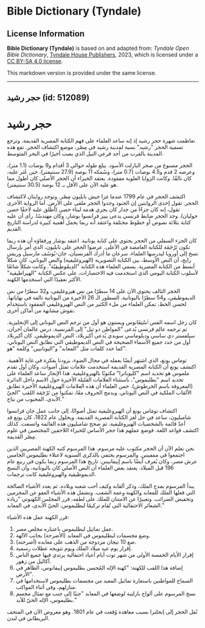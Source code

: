 # Bible Dictionary (Tyndale)

## License Information

**Bible Dictionary (Tyndale)** is based on and adapted from: _Tyndale Open Bible Dictionary_, [Tyndale House Publishers](https://tyndaleopenresources.com/), 2023, which is licensed under a [CC BY-SA 4.0 license](https://creativecommons.org/licenses/by-sa/4.0/legalcode.en).

This markdown version is provided under the same license.



--------------------------------

## حجر رشيد (id: 512089)

حجر رشيد
========

تعاظمت شهرة حجر رشيد إذ إنه ساعد العلماء على فهم الكتابة المصرية القديمة. وترجع تسمية الحجر "رشيد" نسبة لمدينة رشيد في مِصْر، موضع اكتشاف الحجر. تقع هذه المدينة بالقرب من أحد فرعي النيل الذي يصب أخيرًا في البحر المتوسط.

الحجر مصنوع من صخر البازلت الأسود. يبلغ طوله حوالي 3 أقدام و9 بوصات (1\.1 متر)، وعرضه 2 قدم و4\.5 بوصات (0\.7 متر)، وسُمكه 11 بوصة (27\.9 سنتيمتر). حين عُثر عليه، كان تالفًا. وكانت الزوايا العلوية مفقودة. يعتقد الخبراء أن الحجر الأصلي كان أطول مما هو عليه الآن على الأقل بـ 12 بوصة (30\.5 سنتيمتر).

 اكتشف الحجر في عام 1799 عندما غزا جيش نابليون مِصْر. وتوجد روايتان لاكتشاف الحجر. تقول إحدى الروايتين إن الجنود وجدوا الحجر ملقى على الأرض. أما الرواية الأخرى تقول، إنه كان جزءًا من جدار كان يجري هدمه لبناء حصن (أطلق عليه لاحقًا حصن جوليان). وجد الحجر ضابط فرنسي يدعى بيير فرانسوا بوشار، وكان مهندسًا. رأى أن عليه كتابة بثلاثة نصوص أو خطوط مختلفة واعتقد أنه ربما يحمل أهمية كبيرة لدراسة التاريخ القديم.

كان الجزء السفلي من الحجر يحتوي على كتابة يونانية. اعتقد بوشار ورفقاؤه أن هذه ربما تكون تَرْجَمَة للكتابة الغامضة في الأعلى. عرضوا الحجر على نابليون، الذي أمر بإرسال نسخ إلى أوروبا ليدرسها العلماء. سرعان ما أدرك الفرنسيان، جان\-يُوسُف مارسيل وريمي رايج، أن النص الأوسط، بين الكتابة التصويرية (الهيروغليفية) والنص اليوناني، كان شكلاً أبسط من الكتابة المصرية. يسمي العلماء هذه الكتابة "الدِيمُوطِيقِيّة". وكانت شكلاً شائعًا لأسلوب الكتابة اليومي الذي استخدمت فيه الاختصارات، على عكس الكتابة "الهيراطيقية" الأكثر تعقيدًا التي استخدمها الكهنة.

الحجر التالف يحتوي الآن على 14 سطرًا من نص هيروغليفي، و32 سطرًا من نص الديموطيقي، و54 سطرًا باليونانية. السطور الـ 26 الأخيرة من اليونانية تالفة في نهاياتها. لحسن الحظ، تمكن العلماء من ملء الكثير من النص الهيروغليفي المفقود باستخدام نقوش مشابهة من أماكن أخرى.

كان رجل اسمه القس ٱسْتِفَانوس ويستون هو أول من ترجم النص اليوناني إلى الإنجليزية. ثم ترجمه عالم فرنسي يُدعى "المواطن دو تيل" إلى الفرنسية. درس عالمان آخران، سيلفستر دي ساسي ودبلوماسي سويدي يُدعى أكيربلاد، النص الديموطيقي. كان أكيربلاد أول من حدد جميع الأسماء الصحيحة في النص الديموطيقي التي تطابق النص اليوناني. كما حدد كلمات مثل "المعابد" و"اليونانيين" وكلمة "هو".

توماس يونغ، الذي اشتهر أيضًا بعمله في مجال الضوء، يزودنا بفكرة في غاية الأهمية. اكتشف يونغ أن الكتابة المصرية القديمة استخدمت علامات تمثل أصوات. وكان أول تقدم ملموس هو تحديد اسم "كليوباترا" مكتوبًا بالهيروغليفية. هذا الإنجاز ساعد العلماء على تحديد اسم "بطليموس"، باستثناء العلامات القليلة الأخيرة حول الاسم داخل الدائرة (المعروفة باسم الخرطوش). خمن العلماء أن هذه العلامات الهيروغليفية الأخيرة تطابق الألقاب الملكية في النص اليوناني. وبدمج الحروف معًا، تمكنوا من تَرْجَمَة اللقب "الحيّ الأبدي، المحبوب من بتاح."

اكتشاف تومَاس يونغ أن الهيروغليفية تمثل أصواتًا، إلى جانب عمل جان فرانسوا شامبليون، ساعد في حل لغز الكتابة المصرية القديمة. وبحلول عام 1822، كان يونغ قد أعدّ قائمة بالشخصيات الهيروغليفية. ثم صحح شامبليون هذه القائمة واتسعت. كذلك اكتشف قواعد اللغة. فوضع عملهم هذا حجر الأساس للخبراء اللاحقين المختصين في علوم مِصْر القديمة.

نحن نعلم الآن أن الحجر مكتوب عليه مرسوم. هذا المرسوم كتبه الكهنة المصريين الذين اجتمعوا في ممفيس. والمرسوم يحتفي بالذكرى السنوية لاعتلاء بطليموس الخامس عرش مصر، وكان يُعرف أيضًا باسم إبيفانيس. تاريخ هذا المرسوم ربما يكون في ربيع عام 196 قبل الميلاد. يعتقد بعض العلماء أن النص الأصلي كان باليونانية، وأن النسخ الديموطيقية والهيروغليفية كانت ترجمات.

يبدأ المرسوم بمدح الملك، وذكر ألقابه وكيف أحب شعبه وبلاده. ثم يعدد الأشياء الصالحة التي فعلها الملك للمعابد والكهنة وعمة الشعب. وتشمل هذه الأشياء العفو عن المجرمين وتخفيض الضرائب. وتعبيرًا عن الامتنان للملك على لطفه، قرر المجلس الكهنوتي "زيادة الشعائر الاحتفالية التي تُقام تركيمًا لبطليموس، الحيّ الأبدي، في المعابد."

قرر الكهنة عمل هذه الأشياء:

1. عمل تماثيل لبطليموس باعتباره مخلص مصر.
2. وضع مجسمات لبطليموس في المعابد (الأضرحة) بجانب الآلهة.
3. ضع 10 تيجان مزدوجة من الذهب على معابده (أضرحته).
4. إقرار يوم عيد ميلاد الملك ويوم تتويجه عطلات رسمية.
5. إقرار الأيام الخمسة الأولى من شهر توت أيام أعياد احتفالية يرتدي فيها جميع الناس أكاليل من زهور.
6. إضافة هذا اللقب للكهنة: "كهنة الإله المُحسن بطليموس إبيفانوس، الظاهر في الأرض".
7. السماح للمواطنين باستعارة تماثيل المعبد من مجسمات بطليموس لاستخدامها في منازلهم، وفي أثناء المواكب.
8. نسخ المرسوم على ألواح بازلتية لوضعها في المعابد "جنبًا إلى جنب مع تمثال مجسم بطليموس، الإله الحيّ للأبد."

نُقل الحجر إلى إنجلترا بسبب معاهدة وُقعت في عام 1801\. وهو معروض الآن في المتحف البريطاني في لندن.


